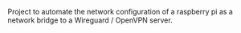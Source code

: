 Project to automate the network configuration of a raspberry pi as a network bridge to a Wireguard / OpenVPN server.
